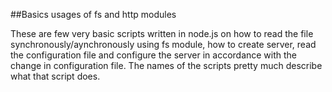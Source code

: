 ##Basics usages of fs and http modules

These are few very basic scripts written in node.js on how to read the file synchronously/aynchronously using fs module, how to create server, read the configuration file and configure the server in accordance with the change in configuration file.
The names of the scripts pretty much describe what that script does.

